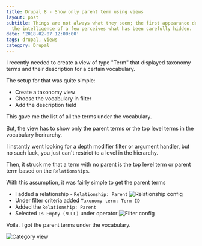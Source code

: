 ```yaml
---
title: Drupal 8 - Show only parent term using views
layout: post
subtitle: Things are not always what they seem; the first appearance deceives many;
  the intelligence of a few perceives what has been carefully hidden.
date: '2018-02-07 12:00:00'
tags: drupal, views
category: Drupal
---
```


I recently needed to create a view of type "Term" that displayed taxonomy terms and their description for a certain vocabulary.

The setup for that was quite simple:
* Create a taxonomy view
* Choose the vocabulary in filter
* Add the description field

This gave me the list of all the terms under the vocabulary.

But, the view has to show only the parent terms or the top level terms in the vocabulary herirarchy.

I instantly went looking for a depth modifier filter or argument handler, but no such luck, you just can't restrict to a level in the hierarchy.

Then, it struck me that a term with no parent is the top level term or parent term based on the `Relationships`.

With this assumption, it was fairly simple to get the parent terms
* I added a relationship - `Relationship: Parent`
![Relationship config](http://res.cloudinary.com/imalabya-media/image/upload/v1518017862/Screen_Shot_2018-02-07_at_9.07.21_PM_llhqvw.png)
* Under filter criteria added `Taxonomy term: Term ID`
* Added the `Relationship: Parent`
* Selected `Is Empty (NULL)` under operator
![Filter config](https://res.cloudinary.com/imalabya-media/image/upload/v1518017526/Screen_Shot_2018-02-07_at_8.58.06_PM_xldwmd.png)

Voila. I got the parent terms under the vocabulary.

![Category view](http://res.cloudinary.com/imalabya-media/image/upload/v1518018203/Screen_Shot_2018-02-07_at_9.12.51_PM_hw8g2h.png)